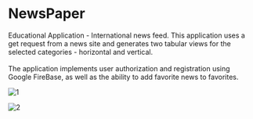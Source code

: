 # NewsPaper
Educational Application - International news feed. 
This application uses a get request from a news site and generates two tabular views for the selected categories - horizontal and vertical.<br>   
The application implements user authorization and registration using Google FireBase, as well as the ability to add favorite news to favorites.<br>  

![1](https://github.com/iosDevelopForYou/SwiftMarathon7-NewsPaper/assets/118765521/d59b6086-99b6-4a24-9919-e77f52b5dc75)

![2](https://github.com/iosDevelopForYou/SwiftMarathon7-NewsPaper/assets/118765521/d25019d6-cafc-4093-8e2d-619f4ab4575c)
